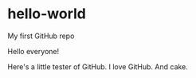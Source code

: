 # hello-world
My first GitHub repo

Hello everyone!

Here's a little tester of GitHub. I love GitHub. And cake.
